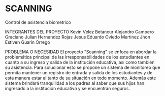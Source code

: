 # SCANNING
Control de asistencia biometrico

INTEGRANTES DEL PROYECTO
Kevin Velez Betancur
Alejandro Campero Graciano
Julian Hernandez Rojas
Jesus Eduardo Oviedo Martinez
Jhon Estiven Guarin Orrego

PROBLEMA O NECESIDAD 
El proyecto "Scanning" se enfoca en abordar la problemática principal de las irresponsabilidades de los estudiantes en cuanto a su ingreso y salida de la institución educativa, así como también su asistencia. Para solucionar esto se propone un sistema de monitoreo que permita mantener un registro de entrada y salida de los estudiantes y de esta manera estar al tanto de su situación en todo momento. Además este sistema brindará tranquilidad a los padres al saber que sus hijos han ingresado a la institución educativa y se encuentran seguros.



